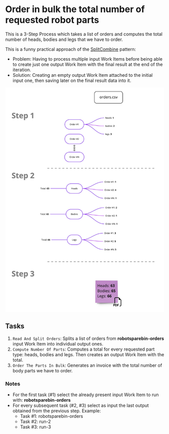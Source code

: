 # Order in bulk the total number of requested robot parts

This is a 3-Step Process which takes a list of orders and computes the total number of
heads, bodies and legs that we have to order.

This is a funny practical approach of the
[SplitCombine](https://github.com/robocorp/example-workitems-splitcombine) pattern:
- Problem: Having to process multiple input Work Items before being able to create just
  one output Work Item with the final result at the end of the iteration.
- Solution: Creating an empty output Work Item attached to the initial input one, then
  saving later on the final result data into it.

![Process diagram](https://github.com/robocorp/example-orders-distribution/blob/master/devdata/example-orders-distribution.jpg)


## Tasks

1. `Read And Split Orders`: Splits a list of orders from **robotsparebin-orders** input
   Work Item into individual output ones.
2. `Compute Number Of Parts`: Computes a total for every requested part type: heads,
   bodies and legs. Then creates an output Work Item with the total.
3. `Order The Parts In Bulk`: Generates an invoice with the total number of body parts
   we have to order.


### Notes

- For the first task (#1) select the already present input Work Item to run with:
  **robotsparebin-orders**
- For every subsequent task (#2, #3) select as input the last output obtained from the
  previous step. Example:
  - Task #1: robotsparebin-orders
  - Task #2: run-2
  - Task #3: run-3
